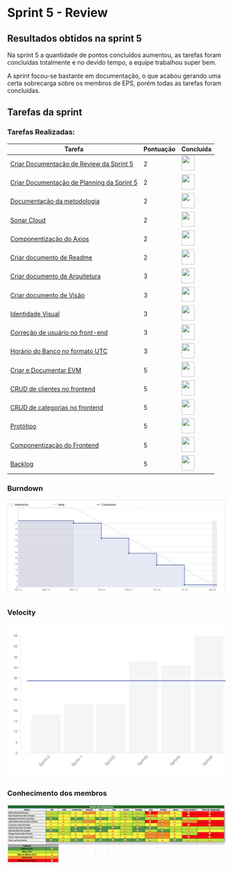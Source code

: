 # Sprint 5 - Review 

## Resultados obtidos na sprint 5

Na sprint 5 a quantidade de pontos concluídos aumentou, as tarefas foram concluídas totalmente e no devido tempo, a equipe trabalhou super bem.

A sprint focou-se bastante em documentação, o que acabou gerando uma certa sobrecarga sobre os membros de EPS, porém todas as tarefas foram concluídas.

## Tarefas da sprint

### Tarefas Realizadas:

|Tarefa|Pontuação|Concluída|
|--|--|--|
[Criar Documentação de Review da Sprint 5](https://github.com/fga-eps-mds/2020-2-G4/issues/3)|2|<image src="https://i.pinimg.com/originals/21/3d/c0/213dc0ed0a2e69d1978c75bfbcff903a.png" width=30 height=35>|
[Criar Documentação de Planning da Sprint 5](https://github.com/fga-eps-mds/2020-2-G4/issues/7)|2|<image src="https://i.pinimg.com/originals/21/3d/c0/213dc0ed0a2e69d1978c75bfbcff903a.png" width=30 height=35>|
[Documentação da metodologia](https://github.com/fga-eps-mds/2020-2-G4/issues/7)|2|<image src="https://i.pinimg.com/originals/21/3d/c0/213dc0ed0a2e69d1978c75bfbcff903a.png" width=30 height=35>|
[Sonar Cloud](https://github.com/fga-eps-mds/2020-2-G4/issues/3)|2|<image src="https://i.pinimg.com/originals/21/3d/c0/213dc0ed0a2e69d1978c75bfbcff903a.png" width=30 height=35>|
[Componentização do Axios](https://github.com/fga-eps-mds/2020-2-G4/issues/7)|2|<image src="https://i.pinimg.com/originals/21/3d/c0/213dc0ed0a2e69d1978c75bfbcff903a.png" width=30 height=35>|
[Criar documento de Readme](https://github.com/fga-eps-mds/2020-2-G4/issues/3)|2|<image src="https://i.pinimg.com/originals/21/3d/c0/213dc0ed0a2e69d1978c75bfbcff903a.png" width=30 height=35>|
[Criar documento de Arquitetura](https://github.com/fga-eps-mds/2020-2-G4/issues/7)|3|<image src="https://i.pinimg.com/originals/21/3d/c0/213dc0ed0a2e69d1978c75bfbcff903a.png" width=30 height=35>|
[Criar documento de Visão](https://github.com/fga-eps-mds/2020-2-G4/issues/3)|3|<image src="https://i.pinimg.com/originals/21/3d/c0/213dc0ed0a2e69d1978c75bfbcff903a.png" width=30 height=35>|
[Identidade Visual](https://github.com/fga-eps-mds/2020-2-G4/issues/7)|3|<image src="https://i.pinimg.com/originals/21/3d/c0/213dc0ed0a2e69d1978c75bfbcff903a.png" width=30 height=35>|
[Correção de usuário no front-end](https://github.com/fga-eps-mds/2020-2-G4/issues/7)|3|<image src="https://i.pinimg.com/originals/21/3d/c0/213dc0ed0a2e69d1978c75bfbcff903a.png" width=30 height=35>|
[Horário do Banco no formato UTC](https://github.com/fga-eps-mds/2020-2-G4/issues/3)|3|<image src="https://i.pinimg.com/originals/21/3d/c0/213dc0ed0a2e69d1978c75bfbcff903a.png" width=30 height=35>|
[Criar e Documentar EVM](https://github.com/fga-eps-mds/2020-2-G4/issues/7)|5|<image src="https://i.pinimg.com/originals/21/3d/c0/213dc0ed0a2e69d1978c75bfbcff903a.png" width=30 height=35>|
[CRUD de clientes no frontend](https://github.com/fga-eps-mds/2020-2-G4/issues/7)|5|<image src="https://i.pinimg.com/originals/21/3d/c0/213dc0ed0a2e69d1978c75bfbcff903a.png" width=30 height=35>|
[CRUD de categorias no frontend](https://github.com/fga-eps-mds/2020-2-G4/issues/7)|5|<image src="https://i.pinimg.com/originals/21/3d/c0/213dc0ed0a2e69d1978c75bfbcff903a.png" width=30 height=35>|
[Protótipo](https://github.com/fga-eps-mds/2020-2-G4/issues/7)|5|<image src="https://i.pinimg.com/originals/21/3d/c0/213dc0ed0a2e69d1978c75bfbcff903a.png" width=30 height=35>|
[Componentização do Frontend](https://github.com/fga-eps-mds/2020-2-G4/issues/3)|5|<image src="https://i.pinimg.com/originals/21/3d/c0/213dc0ed0a2e69d1978c75bfbcff903a.png" width=30 height=35>|
[Backlog](https://github.com/fga-eps-mds/2020-2-G4/issues/3)|5|<image src="https://i.pinimg.com/originals/21/3d/c0/213dc0ed0a2e69d1978c75bfbcff903a.png" width=30 height=35>|

### Burndown
 ![imagem](burndown.png)

### Velocity
 ![imagem](velocity.png)

### Conhecimento dos membros
 ![imagem](conhecimento.png)
 
